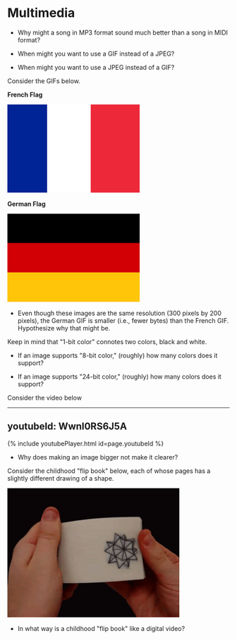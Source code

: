 # Multimedia

* Why might a song in MP3 format sound much better than a song in MIDI format?

* When might you want to use a GIF instead of a JPEG?

* When might you want to use a JPEG instead of a GIF?

Consider the GIFs below.

**French Flag**

![French Flag](300px-Civil_and_Naval_Ensign_of_France.svg.png)

**German Flag**

![German Flag](1280px-Flag_of_Germany.svg.png)

* Even though these images are the same resolution (300 pixels by 200 pixels), the German GIF is smaller (i.e., fewer bytes) than the French GIF. Hypothesize why that might be.

Keep in mind that "1-bit color" connotes two colors, black and white.

* If an image supports "8-bit color," (roughly) how many colors does it support?

* If an image supports "24-bit color," (roughly) how many colors does it support?

Consider the video below 

---
youtubeId: WwnI0RS6J5A
---
{% include youtubePlayer.html id=page.youtubeId %}

* Why does making an image bigger not make it clearer?

Consider the childhood "flip book" below, each of whose pages has a slightly different drawing of a shape.

![flip book](giphy.gif)

* In what way is a childhood "flip book" like a digital video?
